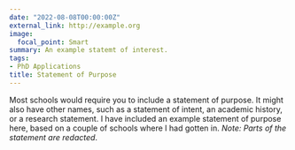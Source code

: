 ```yaml
---
date: "2022-08-08T00:00:00Z"
external_link: http://example.org
image:
  focal_point: Smart
summary: An example statemt of interest.
tags:
- PhD Applications
title: Statement of Purpose
---
```


Most schools would require you to include a statement of purpose. It might also have other names, such as a statement of intent, an academic history, or a research statement. I have included an example statement of purpose here, based on a couple of schools where I had gotten in. _Note: Parts of the statement are redacted_. 